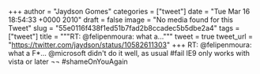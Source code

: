 
+++
author = "Jaydson Gomes"
categories = ["tweet"]
date = "Tue Mar 16 18:54:33 +0000 2010"
draft = false
image = "No media found for this Tweet"
slug = "55e0116f438f1ed51b7fad2b8ccadec5b5dbe2a4"
tags = ["tweet"]
title = """RT: @felipenmoura: what a..."""
tweet = true
tweet_url = "https://twitter.com/jaydson/status/10582611303"
+++
RT: @felipenmoura: what a F*... @microsoft didn't do it well, as usual #fail IE9 only works with vista or later ¬¬ #shameOnYouAgain

